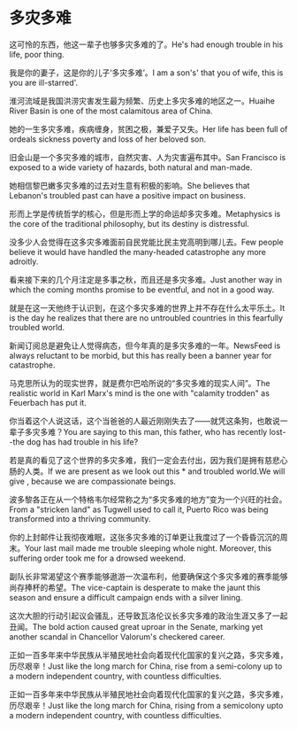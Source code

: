 # 多灾多难

<p><span class="chinese">这可怜的东西，他这一辈子也够多灾多难的了。</span><span class="english">He's had enough trouble in his life, poor thing.</span></p>

<p><span class="chinese">我是你的妻子，这是你的儿子‘多灾多难’。</span><span class="english">I am a son's' that you of wife, this is you are ill-starred'.</span></p>

<p><span class="chinese">淮河流域是我国洪涝灾害发生最为频繁、历史上多灾多难的地区之一。</span><span class="english">Huaihe River Basin is one of the most calamitous area of China.</span></p>

<p><span class="chinese">她的一生多灾多难，疾病缠身，贫困之极，兼爱子又失。</span><span class="english">Her life has been full of ordeals sickness poverty and loss of her beloved son.</span></p>

<p><span class="chinese">旧金山是一个多灾多难的城市，自然灾害、人为灾害遍布其中。</span><span class="english">San Francisco is exposed to a wide variety of hazards, both natural and man-made.</span></p>

<p><span class="chinese">她相信黎巴嫩多灾多难的过去对生意有积极的影响。</span><span class="english">She believes that Lebanon's troubled past can have a positive impact on business.</span></p>

<p><span class="chinese">形而上学是传统哲学的核心，但是形而上学的命运却多灾多难。</span><span class="english">Metaphysics is the core of the traditional philosophy, but its destiny is distressful.</span></p>

<p><span class="chinese">没多少人会觉得在这多灾多难面前自民党能比民主党高明到哪儿去。</span><span class="english">Few people believe it would have handled the many-headed catastrophe any more adroitly.</span></p>

<p><span class="chinese">看来接下来的几个月注定是多事之秋，而且还是多灾多难。</span><span class="english">Just another way in which the coming months promise to be eventful, and not in a good way.</span></p>

<p><span class="chinese">就是在这一天他终于认识到，在这个多灾多难的世界上并不存在什么太平乐土。</span><span class="english">It is the day he realizes that there are no untroubled countries in this fearfully troubled world.</span></p>

<p><span class="chinese">新闻订阅总是避免让人觉得病态，但今年真的是多灾多难的一年。</span><span class="english">NewsFeed is always reluctant to be morbid, but this has really been a banner year for catastrophe.</span></p>

<p><span class="chinese">马克思所认为的现实世界，就是费尔巴哈所说的“多灾多难的现实人间”。</span><span class="english">The realistic world in Karl Marx's mind is the one with "calamity trodden" as Feuerbach has put it.</span></p>

<p><span class="chinese">你当着这个人说这话，这个当爸爸的人最近刚刚失去了——就凭这条狗，也敢说一辈子多灾多难？</span><span class="english">You are saying to this man, this father, who has recently lost--the dog has had trouble in his life?</span></p>

<p><span class="chinese">若是真的看见了这个世界的多灾多难，我们一定会去付出，因为我们是拥有慈悲心肠的人类。</span><span class="english">If we are present as we look out this * and troubled world.We will give , because we are compassionate beings.</span></p>

<p><span class="chinese">波多黎各正在从一个特格韦尔经常称之为“多灾多难的地方”变为一个兴旺的社会。</span><span class="english">From a "stricken land" as Tugwell used to call it, Puerto Rico was being transformed into a thriving community.</span></p>

<p><span class="chinese">你的上封邮件让我彻夜难眠，这张多灾多难的订单更让我度过了一个昏昏沉沉的周末。</span><span class="english">Your last mail made me trouble sleeping whole night. Moreover, this suffering order took me for a drowsed weekend.</span></p>

<p><span class="chinese">副队长非常渴望这个赛季能够遨游一次温布利，他要确保这个多灾多难的赛季能够尚存捧杯的希望。</span><span class="english">The vice-captain is desperate to make the jaunt this season and ensure a difficult campaign ends with a silver lining.</span></p>

<p><span class="chinese">这次大胆的行动引起议会骚乱，还导致瓦洛伦议长多灾多难的政治生涯又多了一起丑闻。</span><span class="english">The bold action caused great uproar in the Senate, marking yet another scandal in Chancellor Valorum's checkered career.</span></p>

<p><span class="chinese">正如一百多年来中华民族从半殖民地社会向着现代化国家的复兴之路，多灾多难，历尽艰辛！</span><span class="english">Just like the long march for China, rise from a semi-colony up to a modern independent country, with countless difficulties.</span></p>

<p><span class="chinese">正如一百多年来中华民族从半殖民地社会向着现代化国家的复兴之路，多灾多难，历尽艰辛！</span><span class="english">Just like the long march for China, rising from a semicolony upto a modern independent country, with countless difficulties.</span></p>

